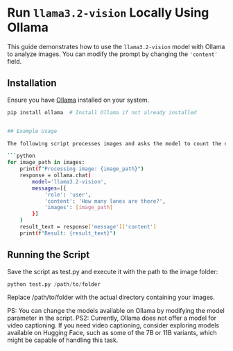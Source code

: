 # Run `llama3.2-vision` Locally Using Ollama

This guide demonstrates how to use the `llama3.2-vision` model with Ollama to analyze images. You can modify the prompt by changing the `'content'` field.

## Installation

Ensure you have [Ollama](https://ollama.ai) installed on your system.

```sh
pip install ollama  # Install Ollama if not already installed


## Example Usage

The following script processes images and asks the model to count the number of lanes:

```python
for image_path in images:
    print(f"Processing image: {image_path}")
    response = ollama.chat(
        model='llama3.2-vision',
        messages=[{
            'role': 'user',
            'content': 'How many lanes are there?',
            'images': [image_path]
        }]
    )
    result_text = response['message']['content']
    print(f"Result: {result_text}")
```
## Running the Script
Save the script as test.py and execute it with the path to the image folder:
```python
python test.py /path/to/folder

```


Replace /path/to/folder with the actual directory containing your images.


PS: You can change the models available on Ollama by modifying the model parameter in the script.
PS2: Currently, Ollama does not offer a model for video captioning. If you need video captioning, consider exploring models available on Hugging Face, such as some of the 7B or 11B variants, which might be capable of handling this task.



